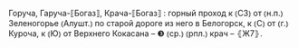 ---
---

Горуча, Гаруча-⟦Богаз⟧, Крача-⟦Богаз⟧
: горный проход к ⦅СЗ⦆ от ⦅н.п.⦆ Зеленогорье ⦅Алушт.⦆ по старой дороге из него в Белогорск, к ⦅С⦆ от ⦅г.⦆ Куроча, к ⦅Ю⦆ от Верхнего Кокасана – ❸ ⦅ср.⦆ ⦅рпл.⦆ крач – ⦃Ж7⦄.
